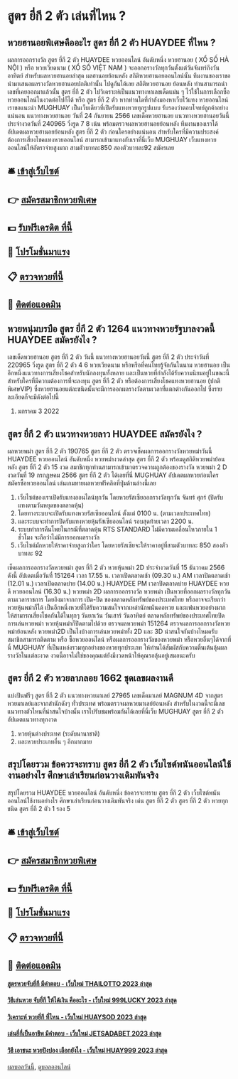 # สูตร ยี่กี 2 ตัว เล่นที่ไหน ?
## หวยฮานอยพิเศษคืออะไร สูตร ยี่กี 2 ตัว HUAYDEE ที่ไหน ?
ผลการออกรางวัล สูตร ยี่กี 2 ตัว HUAYDEE หวยออนไลน์ อันดับหนึ่ง หวยฮานอย ( XỔ SỐ HÀ NỘI ) หรือ หวยเวียดนาม ( XỔ SỐ VIỆT NAM ) จะออกอรางวัลทุกวันตั้งแต่วันจันทร์ถึงวันอาทิตย์ สำหรับผลหวยฮานอยล่าสุด ผลฮานอยย้อนหลัง สถิติหวยฮานอยออนไลน์นั้น ทีมงานของเราขอนำมาเสนอผลรางวัลหวยฮานอยปกติเท่านั้น ไปดูกันได้เลย
สถิติหวยฮานอย ย้อนหลัง ท่านสามารถนำเลขที่เคยออกมาแล้วนั้น สูตร ยี่กี 2 ตัว ไปวิเคราะห์เป็นแนวทางหาเลขเด็ดแม่น ๆ ไว้ใช้ในการเลือกซื้อหวยออนไลน์ในงวดต่อไปก็ได้ หรือ สูตร ยี่กี 2 ตัว หากท่านใดที่กำลังมองหาเว็บไว้แทง หวยออนไลน์ เราขอแนะนำ MUGHUAY เป็นเว็บเดียวที่เปิดรับแทงหวยทุกรูปแบบ รับรองว่าตอบโจทย์ลูกค้าอย่างแน่นอน
แนวทางหวยฮานอย วันที่ 24 กันยายน 2566 เลขเด็ดหวยฮานอย แนวทางหวยฮานอยวันนี้ ประจำงวดวันที่ 240965 วิ่งรูด 7 8 เน้น พร้อมตรวจผลหวยฮานอยย้อนหลัง ทีมงานของเราได้อัปเดตผลหวยฮานอยย้อนหลัง สูตร ยี่กี 2 ตัว ก่อนใครอย่างแน่นอน สำหรับใครที่มีความประสงค์ต้องการเสี่ยงโชคแทงหวยออนไลน์ สามารถเข้ามาแทงกับเราที่นี่เว็บ MUGHUAY เว็บแทงหวยออนไลน์ให้อัตราจ่ายสูงมาก สามตัวบาทละ850 สองตัวบาทละ92 สมัครเลย

## 🛎 [เข้าสู่เว็บไซต์](https://bit.ly/3BG5bNw)
## 👉 [สมัครสมาชิกหวยพิเศษ](https://bit.ly/3BG5bNw)
## 💵 [รับฟรีเครดิต ที่นี้](https://bit.ly/3C3mvgS)
## 👑 [โปรโมชั่นมาแรง](https://bit.ly/3C3mvgS)
## 📋 [ตรวจหวยที่นี้](https://bit.ly/3C3mvgS)
## 📱 [ติดต่อแอดมิน](https://bit.ly/3C3mvgS)

## หวยหนุ่มบรบือ สูตร ยี่กี 2 ตัว 1264 แนวทางหวยรัฐบาลงวดนี้ HUAYDEE สมัครยังไง ?
เลขเด็ดหวยฮานอย สูตร ยี่กี 2 ตัว วันนี้ แนวทางหวยฮานอยวันนี้ สูตร ยี่กี 2 ตัว ประจำวันที่ 220965 วิ่งรูด สูตร ยี่กี 2 ตัว 4 6
หวยเวียดนาม หรือหรือที่คนไทยรู้จักกันในนาม หวยฮานอย เป็นอีกหนึ่งแนวทางการเสี่ยงโชคสำหรับนักลงทุนทั้งหลาย และเป็นหวยที่กำลังได้รับความนิยมอยู่ในขณะนี้ สำหรับใครที่มีความต้องการที่จะลงทุน สูตร ยี่กี 2 ตัว หรือต้องการเสี่ยงโชคแทงหวยฮานอย (ปกติพิเศษVIP) ซึ่งหวยฮานอยแต่ละชนิดนั้นจะมีการออกผลรางวัลตามเวลาที่แตกต่างกันออกไป ซึ่งรายละเอียดก็จะมีดังต่อไปนี้
1. มกราคม 3 2022

## สูตร ยี่กี 2 ตัว แนวทางหวยลาว HUAYDEE สมัครยังไง ?
ผลหวยพม่า สูตร ยี่กี 2 ตัว 190765 สูตร ยี่กี 2 ตัว ตรวจเช็คผลการออกรางวัลหวยพม่าวันนี้ HUAYDEE หวยออนไลน์ อันดับหนึ่ง หวยพม่างวดล่าสุด สูตร ยี่กี 2 ตัว พร้อมดูสถิติหวยพม่าย้อนหลัง สูตร ยี่กี 2 ตัว 15 งวด สมาชิกทุกท่านสามารถเข้ามาตรวจความถูกต้องของรางวัล หวยพม่า 2 D งวดวันที่ 19 กรกฏษคม 2566 สูตร ยี่กี 2 ตัว ได้เลยที่นี่ MUGHUAY อัปเดตผลหวยก่อนใคร
สมัครซื้อหวยออนไลน์ เล่นเกมทายผลหวยฟรีคลิดที่ปุ่มด้านล่างนี้เลย
1. เว็บไซต์ของเราเปิดรับแทงออนไลน์ทุกวัน โดยหวยรัสเซียออกรางวัลทุกวัน จันทร์ ศุกร์ (ปิดรับแทงตามวันหยุดของตลาดหุ้น)
2. โดยทางระบบจะเปิดรับแทงหวยรัสเซียออนไลน์ ตั้งแต่ 0100 น. (ตามเวลาประเทศไทย)
3. และระบบจะทำการปิดรับแทงหวยหุ้นรัสเซียออนไลน์ รอบสุดท้ายเวลา 2200 น.
4. ระบบทำการคืนโพยในกรณีที่ตลาดหุ้น RTS STANDARD ไม่มีความเคลื่อนไหวภายใน 1 ชั่วโมง จะถือว่าไม่มีการออกผลรางวัล
5. เว็บไซต์มักหวยให้ราคาจ่ายสูงกว่าใคร โดยหวยรัสเซียจะให้ราคาอยู่ที่สามตัวบาทละ 850 สองตัวบาทละ 92

เช็คผลการออกรางวัลหวยพม่า สูตร ยี่กี 2 ตัว หวยหุ้นพม่า 2D ประจำงวดวันที่ 15 ธันวาคม 2566 ดังนี้
อัปเดตเมื่อวันที่ 151264 เวลา 17.55 น.
เวลาเปิดตลาดเช้า (09.30 น.) AM
เวลาปิดตลาดเช้า (12.01 น.)
เวลาเปิดตลาดบ่าย (14.00 น.) HUAYDEE PM
เวลาปิดตลาดบ่าย HUAYDEE หวยดี หวยออนไลน์ (16.30 น.)
หวยพม่า 2D ผลการออกรางวัล หวยพม่า เป็นหวยที่ออกผลรางวัลทุกวันตามเวลาราชการ โดยอิงมาจากการ เปิด-ปิด ของตลาดหลักทรัพย์ของประเทศไทย หรืออาจจะเรียกว่า หวยหุ้นพม่าก็ได้ เป็นอีกหนึ่งหวยที่ได้รับความสนใจจากเหล่านักพนันคอหวย และแฟนหวยอย่างมาก ให้สามารถเสี่ยงโชคกันได้ในทุกๆ วันยกเว้น วันเสาร์ วันอาทิตย์ ตลาดหลักทรัพย์ของประเทศไทยปิดการเล่นหวยพม่า หวยหุ้นพม่าก็ปิดตามไปด้วย
ตรวจผลหวยพม่า 151264 ตรวจผลการออกรางวัลหวยพม่าย้อนหลัง หวยพม่า2D เป็นไงบ้างการเล่นหวยพม่าทั้ง 2D และ 3D น่าสนใจกันบ้างไหมครับ สมาชิกสามารถติดตาม หรือ ซื้อหวยออนไลน์ หรือผลการออกรางวัลของหวยพม่า หรือหวยอื่นๆได้จากที่นี่ MUGHUAY ที่เป็นแหล่งรวมทุกอย่างของหวยทุกประเภท ให้ท่านได้สัมผัสกับความตื่นเต้นลุ้นผลรางวัลในแต่ละงวด งวดนี้อาจไม่ใช่ของคุณแต่ยังมีงวดหน้าให้คุณรอลุ้นอยู่เสมอนะครับ

## สูตร ยี่กี 2 ตัว หวยลาภลอย 1662 ชุดเลขผลงานดี
แบ่งปันฟรีๆ สูตร ยี่กี 2 ตัว แนวทางหวยมาเลย์ 27965 เลขเด็ดมาเลย์ MAGNUM 4D จากสูตรหวยมาเลย์และจากสำนักดังๆ ทั่วประเทศ พร้อมตรวจผลหวยมาเลย์ย้อนหลัง สำหรับในงวดนี้จะมีเลขแนวทางตัวไหนที่น่าสนใจบ้างนั้น เราไปรับชมพร้อมกันได้เลยที่นี่เว็บ MUGHUAY สูตร ยี่กี 2 ตัว อัปเดตแนวทางทุกงวด
1. หวยหุ้นต่างประเทศ (ระดับนานาชาติ)
2. และหวยประเภทอื่น ๆ อีกมากมาย

## สรุปโดยรวม ข้อควรจะทราบ สูตร ยี่กี 2 ตัว เว็บไซต์พนันออนไลน์ใช้งานอย่างไร ศึกษาเล่าเรียนก่อนวางเดิมพันจริง
สรุปโดยรวม HUAYDEE หวยออนไลน์ อันดับหนึ่ง ข้อควรจะทราบ สูตร ยี่กี 2 ตัว เว็บไซต์พนันออนไลน์ใช้งานอย่างไร ศึกษาเล่าเรียนก่อนวางเดิมพันจริง เด่น สูตร ยี่กี 2 ตัว สูตร ยี่กี 2 ตัว หวยทุกชนิด สูตร ยี่กี 2 ตัว 1
รอง 5

## 🛎 [เข้าสู่เว็บไซต์](https://bit.ly/3BG5bNw)
## 👉 [สมัครสมาชิกหวยพิเศษ](https://bit.ly/3BG5bNw)
## 💵 [รับฟรีเครดิต ที่นี้](https://bit.ly/3C3mvgS)
## 👑 [โปรโมชั่นมาแรง](https://bit.ly/3C3mvgS)
## 📋 [ตรวจหวยที่นี้](https://bit.ly/3C3mvgS)
## 📱 [ติดต่อแอดมิน](https://bit.ly/3C3mvgS)

#### [สูตรหวยจับยี่กี มีคำตอบ - เว็บใหม่ THAILOTTO 2023 ล่าสุด](https://atom.io/themes/สูตรหวยจับยี่กี%20มีคำตอบ%20-%20เว็บใหม่%20thailotto%202023%20ล่าสุด)
#### [วิธีเล่นหวย จับยี่กี ให้ได้เงิน คืออะไร - เว็บใหม่ 999LUCKY 2023 ล่าสุด](https://atom.io/themes/วิธีเล่นหวย%20จับยี่กี%20ให้ได้เงิน%20คืออะไร%20-%20เว็บใหม่%20999lucky%202023%20ล่าสุด)
#### [วิเคราะห์ หวยยี่กี ที่ไหน - เว็บใหม่ HUAYSOD 2023 ล่าสุด](https://atom.io/themes/วิเคราะห์%20หวยยี่กี%20ที่ไหน%20-%20เว็บใหม่%20huaysod%202023%20ล่าสุด)
#### [เล่นยี่กี่เป็นอาชีพ มีคำตอบ - เว็บใหม่ JETSADABET 2023 ล่าสุด](https://atom.io/themes/เล่นยี่กี่เป็นอาชีพ%20มีคำตอบ%20-%20เว็บใหม่%20jetsadabet%202023%20ล่าสุด)
#### [วิธี เอาชนะ หวยปิงปอง เลือกยังไง - เว็บใหม่ HUAY999 2023 ล่าสุด](https://atom.io/themes/วิธี%20เอาชนะ%20หวยปิงปอง%20เลือกยังไง%20-%20เว็บใหม่%20huay999%202023%20ล่าสุด)

[ผลบอลวันนี้](https://siamsport.tv "ผลบอลวันนี้"), [ดูบอลออนไลน์](https://siamsport.tv/ดูบอลสด "ดูบอลออนไลน์")